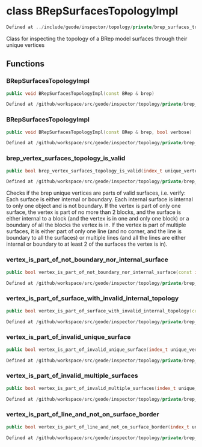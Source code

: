 # class BRepSurfacesTopologyImpl

```cpp
Defined at ../include/geode/inspector/topology/private/brep_surfaces_topology_impl.h#41
```

 Class for inspecting the topology of a BRep model surfaces through their unique vertices



## Functions

### BRepSurfacesTopologyImpl

```cpp
public void BRepSurfacesTopologyImpl(const BRep & brep)
```

```cpp
Defined at /github/workspace/src/geode/inspector/topology/private/brep_surfaces_topology_impl.cpp#77
```

### BRepSurfacesTopologyImpl

```cpp
public void BRepSurfacesTopologyImpl(const BRep & brep, bool verbose)
```

```cpp
Defined at /github/workspace/src/geode/inspector/topology/private/brep_surfaces_topology_impl.cpp#72
```

### brep_vertex_surfaces_topology_is_valid

```cpp
public bool brep_vertex_surfaces_topology_is_valid(index_t unique_vertex_index)
```

```cpp
Defined at /github/workspace/src/geode/inspector/topology/private/brep_surfaces_topology_impl.cpp#82
```

 Checks if the brep unique vertices are parts of valid surfaces, i.e. verify: Each surface is either internal or boundary. Each internal surface is internal to only one object and is not boundary. If the vertex is part of only one surface, the vertex is part of no more than 2 blocks, and the surface is either internal to a block (and the vertex is in one and only one block) or a boundary of all the blocks the vertex is in. If the vertex is part of multiple surfaces, it is either part of only one line (and no corner, and the line is boundary to all the surfaces) or multiple lines (and all the lines are either internal or boundary to at least 2 of the surfaces the vertex is in).

### vertex_is_part_of_not_boundary_nor_internal_surface

```cpp
public bool vertex_is_part_of_not_boundary_nor_internal_surface(const index_t unique_vertex_index)
```

```cpp
Defined at /github/workspace/src/geode/inspector/topology/private/brep_surfaces_topology_impl.cpp#107
```

### vertex_is_part_of_surface_with_invalid_internal_topology

```cpp
public bool vertex_is_part_of_surface_with_invalid_internal_topology(const index_t unique_vertex_index)
```

```cpp
Defined at /github/workspace/src/geode/inspector/topology/private/brep_surfaces_topology_impl.cpp#133
```

### vertex_is_part_of_invalid_unique_surface

```cpp
public bool vertex_is_part_of_invalid_unique_surface(index_t unique_vertex_index)
```

```cpp
Defined at /github/workspace/src/geode/inspector/topology/private/brep_surfaces_topology_impl.cpp#184
```

### vertex_is_part_of_invalid_multiple_surfaces

```cpp
public bool vertex_is_part_of_invalid_multiple_surfaces(index_t unique_vertex_index)
```

```cpp
Defined at /github/workspace/src/geode/inspector/topology/private/brep_surfaces_topology_impl.cpp#264
```

### vertex_is_part_of_line_and_not_on_surface_border

```cpp
public bool vertex_is_part_of_line_and_not_on_surface_border(index_t unique_vertex_index)
```

```cpp
Defined at /github/workspace/src/geode/inspector/topology/private/brep_surfaces_topology_impl.cpp#355
```



